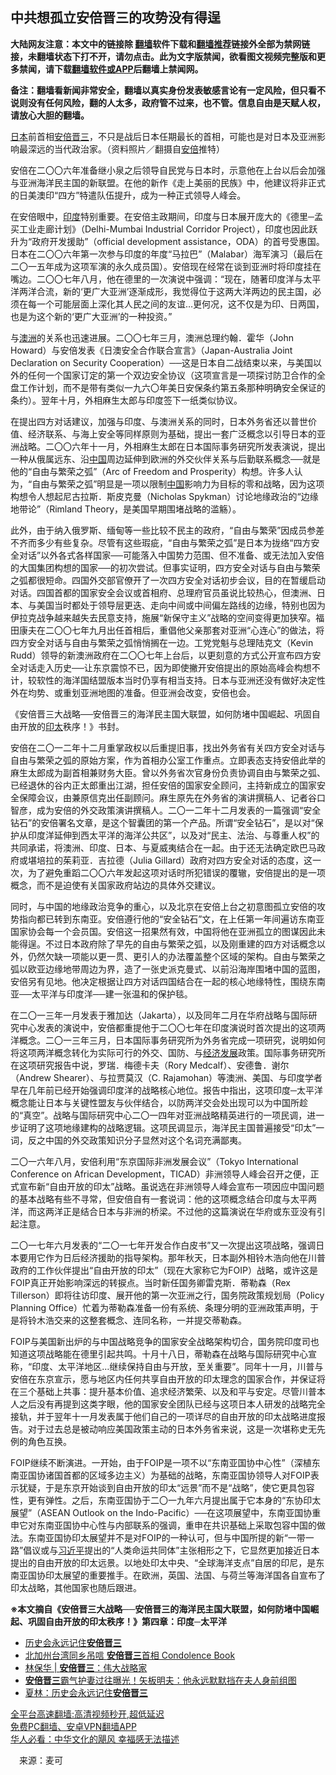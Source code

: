  <!-- 面包屑导航 --> <h2>中共想孤立安倍晋三的攻势没有得逞</h2> <p class="notice"><b>大陆网友注意：本文中的链接除 <a href="https://github.com/bannedbook/fanqiang" >翻墙</a>软件下载和<a href="https://github.com/killgcd/justmysocks/blob/master/README.md">翻墙推荐</a>链接外全部为禁网链接，未翻墙状态下打不开，请勿点击。此为文字版禁闻，欲看图文视频完整版和更多禁闻，请下载<a href="https://github.com/bannedbook/fanqiang">翻墙软件或APP</a>后翻墙上禁闻网。</p><p>备注：翻墙看新闻非常安全，翻墙以真实身份发表敏感言论有一定风险，但只看不说则没有任何风险，翻的人太多，政府管不过来，也不管。信息自由是天赋人权，请放心大胆的翻墙。</b></p>  <div class="entry"> <p id="conimg"><a href="https://www.bannedbook.org/bnews/tag/%e6%97%a5%e6%9c%ac/" class="st_tag internal_tag" rel="tag" title="标签 日本 下的日志">日本</a>前首相<a href="https://www.bannedbook.org/bnews/tag/%e5%ae%89%e5%80%8d%e6%99%8b%e4%b8%89/" class="st_tag internal_tag" rel="tag" title="标签 安倍晋三 下的日志">安倍晋三</a>，不只是战后日本任期最长的首相，可能也是对日本及亚洲影响最深远的当代政治家。（资料照片／翻摄自<a href="https://www.bannedbook.org/bnews/tag/%e5%ae%89%e5%80%8d/" class="st_tag internal_tag" rel="tag" title="标签 安倍 下的日志">安倍</a>推特）</p> <p>安倍在二〇〇六年准备继小泉之后领导自民党与日本时，示意他在上台以后会加强与亚洲海洋民主国的新联盟。在他的新作《走上美丽的民族》中，他建议将非正式的日美澳印“四方”特遣队伍提升，成为一种正式领导人峰会。</p> <p>在安倍眼中，<a href="https://www.bannedbook.org/bnews/tag/%e5%8d%b0%e5%ba%a6/" class="st_tag internal_tag" rel="tag" title="标签 印度 下的日志">印度</a>特别重要。在安倍主政期间，印度与日本展开庞大的《德里─孟买工业走廊计划》（Delhi-Mumbai Industrial Corridor Project），印度也因此跃升为“政府开发援助”（official development assistance，ODA）的首号受惠国。日本在二〇〇六年第一次参与印度的年度“马拉巴”（Malabar）海军演习（最后在二〇一五年成为这项军演的永久成员国）。安倍现在经常在谈到亚洲时将印度挂在嘴边。二〇〇七年八月，他在德里的一次演说中强调：“现在，随著印度洋与太平洋两洋合流，新的‘更广大亚洲’逐渐成形，我觉得位于这两大洋两边的民主国，必须在每一个可能层面上深化其人民之间的友谊…更何况，这不仅是为印、日两国，也是为这个新的‘更广大亚洲’的一种投资。”</p> <p>与<a href="https://www.bannedbook.org/bnews/tag/%e6%be%b3%e6%b4%b2/" class="st_tag internal_tag" rel="tag" title="标签 澳洲 下的日志">澳洲</a>的关系也迅速进展。二〇〇七年三月，澳洲总理约翰．霍华（John Howard）与安倍发表《日澳安全合作联合宣言》（Japan-Australia Joint Declaration on Security Cooperation）──这是日本自二战结束以来，与美国以外的任何一个国家订定的第一个双边安全协议（这项宣言是一项探讨防卫合作的全盘工作计划，而不是带有类似一九六〇年美日安保条约第五条那种明确安全保证的条约）。翌年十月，外相麻生太郎与印度签下一纸类似协议。</p>  <p>在提出四方对话建议，加强与印度、与澳洲关系的同时，日本外务省还以普世价值、经济联系、与海上安全等同样原则为基础，提出一套广泛概念以引导日本的亚洲战略。二〇〇六年十一月，外相麻生太郎在日本国际事务研究所发表演说，提出一种从俄属远东、沿<span class='wp_keywordlink_affiliate'><a href="https://www.bannedbook.org/" title="中国" target="_blank">中国</a></span>周边延伸到欧洲的外交伙伴关系与后勤联系概念──就是他的“自由与繁荣之弧”（Arc of Freedom and Prosperity）构想。许多人认为，“自由与繁荣之弧”明显是一项以限制<a href="https://www.bannedbook.org/bnews/tag/%E4%B8%AD%E5%9B%BD/" class="st_tag internal_tag" rel="tag" title="标签 中国 下的日志">中国</a>影响力为目标的零和战略，因为这项构想令人想起尼古拉斯．斯皮克曼（Nicholas Spykman）讨论地缘政治的“边缘地带论”（Rimland Theory，是美国早期围堵战略的滥觞）。</p> <p>此外，由于纳入俄罗斯、缅甸等一些比较不民主的政府，“自由与繁荣”因成员参差不齐而多少有些复杂。尽管有这些瑕疵，“自由与繁荣之弧”是日本为拢络“四方安全对话”以外各式各样国家──可能落入中国势力范围、但不准备、或无法加入安倍的大国集团构想的国家──的初次尝试。但事实证明，四方安全对话与自由与繁荣之弧都很短命。四国外交部官僚开了一次四方安全对话初步会议，目的在暂缓启动对话。四国首都的国家安全会议或首相府、总理府官员虽说比较热心，但澳洲、日本、与美国当时都处于领导层更迭、走向中间或中间偏左路线的边缘，特别也因为伊拉克战争越来越失去民意支持，施展“新保守主义”战略的空间变得更加狭窄。福田康夫在二〇〇七年九月出任首相后，重倡他父亲那套对亚洲“心连心”的做法，将四方安全对话与自由与繁荣之弧悄悄搁在一边。工党党魁与总理陆克文（Kevin Rudd）领导的新澳洲政府在二〇〇七年上台后，以更刻意的方式公开宣布四方安全对话走入历史──让东京震惊不已，因为即使撇开安倍提出的原始高峰会构想不计，较软性的海洋国结盟版本当时仍享有相当支持。日本与亚洲还没有做好决定性外在均势、或重划亚洲地图的准备。但亚洲会改变，安倍也会。</p> <p>《安倍晋三大战略──安倍晋三的海洋民主国大联盟，如何防堵中国崛起、巩固自由开放的<a href="https://www.bannedbook.org/bnews/tag/%E5%8D%B0%E5%A4%AA/" class="st_tag internal_tag" rel="tag" title="标签 印太 下的日志">印太</a>秩序！》书封。</p> <p>安倍在二〇一二年十二月重掌政权以后重提旧事，找出外务省有关四方安全对话与自由与繁荣之弧的原始方案，作为首相办公室工作重点。立即表态支持安倍此举的麻生太郎成为副首相兼财务大臣。曾以外务省次官身份负责协调自由与繁荣之弧、已经退休的谷内正太郎重出江湖，担任安倍的国家安全顾问，主持新成立的国家安全保障会议，由兼原信克出任副顾问。麻生原先在外务省的演讲撰稿人、记者谷口智彦，成为安倍的外交政策演讲撰稿人。二〇一二年十二月发表的一篇强调“安全钻石”的安倍署名文章，是这个智囊团的第一个产品。所谓“安全钻石”，是以对“保护从印度洋延伸到西太平洋的海洋公共区”，以及对“民主、法治、与尊重人权”的共同承诺，将澳洲、印度、日本、与夏威夷结合在一起。由于还无法确定欧巴马政府或堪培拉的茱莉亚．吉拉德（Julia Gillard）政府对四方安全对话的态度，这一次，为了避免重蹈二〇〇六年发起这项对话时所犯错误的覆辙，安倍提出的是一项概念，而不是迫使有关国家政府站边的具体外交建议。</p>  <p>同时，与中国的地缘政治竞争的重心，以及北京在安倍上台之初意图孤立安倍的攻势指向都已转到东南亚。安倍遵行他的“安全钻石”文，在上任第一年间遍访东南亚国家协会每一个会员国。安倍这一招果然有效，中国将他在亚洲孤立的图谋因此未能得逞。不过日本政府除了早先的自由与繁荣之弧，以及刚重建的四方对话概念以外，仍然欠缺一项能以更一贯、更引人的办法覆盖整个区域的架构。自由与繁荣之弧以欧亚边缘地带周边为界，造了一张史派克曼式、以前沿海岸围堵中国的蓝图，安倍另有见地。他决定根据让四方对话四国结合在一起的核心地缘特性，围绕东南亚──太平洋与印度洋──建一张温和的保护毯。</p> <p>在二〇一三年一月发表于雅加达（Jakarta），以及同年二月在华府战略与国际研究中心发表的演说中，安倍都重提他于二〇〇七年在印度演说时首次提出的这项两洋概念。二〇一三年三月，日本国际事务研究所为外务省完成一项研究，说明如何将这项两洋概念转化为实际可行的外交、国防、与<span class='wp_keywordlink'><a href="https://www.bannedbook.org/forum2/topic869.html" title="宪政、法治和经济发展——走向市场经济的制度保障" target="_blank">经济发展</a></span>政策。国际事务研究所在这项研究报告中说，罗瑞．梅德卡夫（Rory Medcalf）、安德鲁．谢尔（Andrew Shearer）、与拉贾莫汉（C. Rajamohan）等澳洲、美国、与印度学者早在几年前已经开始强调印度洋的战略核心地位。报告中指出，这项印度─太平洋概念能让日本与关键性盟友与伙伴结合，以防两洋交会处出现可以为中国所趁的“真空”。战略与国际研究中心二〇一四年对亚洲战略精英进行的一项民调，进一步证明了这项地缘建构的战略逻辑。这项民调显示，海洋民主国普遍接受“印太”一词，反之中国的外交政策知识分子显然对这个名词充满鄙夷。</p> <p>二〇一六年八月，安倍利用“东京国际非洲发展会议”（Tokyo International Conference on African Development，TICAD）非洲领导人峰会召开之便，正式宣布新“自由开放的印太”战略。虽说选在非洲领导人峰会宣布一项因应中国问题的基本战略有些不寻常，但安倍自有一套说词：他的这项概念结合印度与太平两洋，而这两洋正是结合日本与非洲的桥梁。不过他的这篇演说在华府或东亚没有引起注意。</p> <p>二〇一七年六月发表的“二〇一七年开发合作白皮书”又一次提出这项战略，强调日本要用它作为日后经济援助的指导架构。那年秋天，日本副外相铃木浩向他在川普政府的工作伙伴提出“自由开放的印太”（现在大家称它为FOIP）战略，或许这是FOIP真正开始影响深远的转捩点。当时新任国务卿雷克斯．蒂勒森（Rex Tillerson）即将往访印度、展开他的第一次亚洲之行，国务院政策规划局（Policy Planning Office）忙着为蒂勒森准备一份有系统、条理分明的亚洲政策声明，于是将铃木浩交来的这整套概念、连同名称，一并提交蒂勒森。</p>  <p>FOIP与美国新出炉的与中国战略竞争的国家安全战略架构切合，国务院印度司也知道这项战略能在德里引起共鸣。十月十八日，蒂勒森在战略与国际研究中心宣称，“印度、太平洋地区…继续保持自由与开放，至关重要”。同年十一月，川普与安倍在东京宣示，愿与地区内任何共享自由开放的印太理念的国家合作，并保证将在三个基础上共事：提升基本价值、追求经济繁荣、以及和平与安定。尽管川普本人之后没有再提到这类字眼，他的国家安全团队已经与这项日本人研发的战略完全接轨，并于翌年十一月发表属于他们自己的一项详尽的自由开放的印太战略进度报告。对于过去总是被动响应美国政策主动的日本外务省来说，这是一次堪称史无先例的角色互换。</p> <p>FOIP继续不断演进。一开始，由于FOIP是一项不以“东南亚国协中心性”（深植东南亚国协诸国首都的区域多边主义）为基础的战略，东南亚国协领导人对FOIP表示犹疑，于是东京开始谈到自由开放的印太“远景”而不是“战略”，使它更具包容性，更有弹性。之后，东南亚国协于二〇一九年六月提出属于它本身的“东协印太展望”（ASEAN Outlook on the Indo-Pacific）──在这项展望中，东南亚国协重申它对东南亚国协中心性与内部联系的强调，重申在共识基础上采取包容中国的做法。东南亚国协印太展望并不是对FOIP的一种认可，但与中国所提的新“一带一路”倡议或与<a href="https://www.bannedbook.org/bnews/tag/%e4%b9%a0%e8%bf%91%e5%b9%b3/" class="st_tag internal_tag" rel="tag" title="标签 习近平 下的日志">习近平</a>提出的“人类命运共同体”主张相形之下，它显然更加接近日本提出的自由开放的印太远景。以地处印太中央、“全球海洋支点”自居的印尼，是东南亚国协印太展望的重要推手。在欧洲，英国、法国、与荷兰等海洋国各自宣布了印太战略，其他国家也随后跟进。</p> <p><strong>※本文摘自《安倍晋三大战略──安倍晋三的海洋民主国大联盟，如何防堵中国崛起、巩固自由开放的印太秩序！》第四章：印度─太平洋</strong></p> <div id="taboola-mid-1"></div>  <ul class='op-related-articles' title='相关阅读'> <li><a href='https://www.bannedbook.org/bnews/ssgc/20220713/1757861.html' target='_blank'>历史会永远记住<b>安倍晋三</b></a></li> <li><a href='https://www.bannedbook.org/bnews/taiwannews/20220713/1757829.html' target='_blank'>北加州台湾同乡吊唁 <b>安倍晋三</b>首相 Condolence Book</a></li> <li><a href='https://www.bannedbook.org/bnews/baitai/20220713/1757716.html' target='_blank'>林保华 | <b>安倍晋三</b>：伟大战略家</a></li> <li><a href='https://www.bannedbook.org/bnews/topimagenews/20220713/1757672.html' target='_blank'><b>安倍晋三</b>霸气护妻过往曝光！矢板明夫：他永远默默挡在夫人身前组图</a></li> <li><a href='https://www.bannedbook.org/bnews/comments/20220713/1757606.html' target='_blank'>夏林：历史会永远记住<b>安倍晋三</b></a></li> </ul> <p class="texttj"> <a href="https://github.com/bannedbook/fanqiang/wiki/V2ray%E6%9C%BA%E5%9C%BA" target="_blank">全平台高速翻墙:高清视频秒开,超低延迟</a><br/> <a href="https://github.com/bannedbook/fanqiang/wiki/%E7%A6%81%E9%97%BB%E7%BD%91%E5%AE%89%E5%8D%93%E7%BF%BB%E5%A2%99%E6%96%B0%E9%97%BBAPP" target="_blank">免费PC翻墙、安卓VPN翻墙APP</a><br/> <a href="https://www.bannedbook.org/bnews/comments/20220220/1694796.html" target="_blank">华人必看：中华文化的飓风 幸福感无法描述</a> </p> <p class="src-info">　来源：麦可 </p><a name='sharetosocial'></a>  <div style="margin-bottom:5px;padding-bottom:5px;clear:both"> <div id="archive-pix-1" class="banner-ads"> <!-- AuctionX Display platform tag START --> <div id="27602x728x90x621x_ADSLOT1" clicktrack="%%CLICK_URL_ESC%%"></div>  <!-- AuctionX Display platform tag END --> </div> <div id="archive-pix-2" class="banner-ads"> <!-- AuctionX Display platform tag START --> <div id="27556x300x250x621x_ADSLOT1" clicktrack="%%CLICK_URL_ESC%%" style="margin:0 auto;text-align:center"></div>  <!-- AuctionX Display platform tag END --> </div> </div>  <div id="archive-pix-1" class="banner-ads"> <!-- AuctionX Display platform tag START --> <div id="27603x728x90x621x_ADSLOT1" clicktrack="%%CLICK_URL_ESC%%"></div>  <!-- AuctionX Display platform tag END --> </div> </div><!--END ENTRY--> 